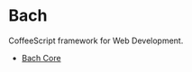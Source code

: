 Bach
====

CoffeeScript framework for Web Development.

   - [Bach Core](blob/master/docs/bach_core.md)

